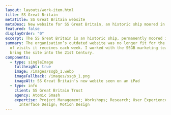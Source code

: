 ```yaml
---
layout: layouts/work-item.html
title: SS Great Britain
metaTitle: SS Great Britain website
metaDesc: New website for SS Great Britain, an historic ship moored in Bristol
featured: false
displayOrder: "0"
excerpt: The SS Great Britain is an historic ship, permanently moored in Bristol.
summary: The organisation’s outdated website was no longer fit for the thousands
  of visits it receives each week. I worked with the SSGB marketing team to
  bring the site into the 21st Century.
components:
  - type: singleImage
    fullheight: true
    image: /images/ssgb_1.webp
    imageFallback: /images/ssgb_1.png
    imageAlt: SS Great Britain's new webite seen on an iPad
  - type: info
    client: SS Great Britain Trust
    agency: Atomic Smash
    expertise: Project Management; Workshops; Research; User Experience Design; User
      Interface Design; Motion Design
---
```

